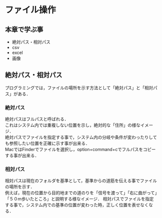 # ファイル操作
## 本章で学ぶ事
- 絶対パス・相対パス
- csv
- excel
- 画像

## 絶対パス・相対パス
プログラミングでは，ファイルの場所を示す方法として「絶対パス」と「相対パス」がある．

### 絶対パス
絶対パスはフルパスと呼ばれる．  
これはシステム内では重複しない位置を示し，絶対的な「住所」の様なイメージ．  
絶対パスでファイルを指定する事で，システム内の分岐や条件が変わったりしても参照したい位置を正確に示す事が出来る．  
MacではFinderでファイルを選択し，option+command+cでフルパスをコピーする事が出来る．

### 相対パス
相対パスは現在のフォルダを基準として，基準からの道筋を伝える事でファイルの場所を示す．  
例えば，現在の位置から目的地までの道のりを「信号を渡って」「右に曲がって」「５０m歩いたところ」と説明する様なイメージ．
相対パスでファイルを指定する事で，システム内での基準の位置が変わった時，正しく位置を表せなくなる．
